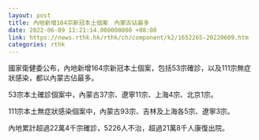 ```yaml
---
layout: post
title: 內地新增164宗新冠本土個案　內蒙古佔最多
date: 2022-06-09 11:21:14.000000000 +08:00
link: https://news.rthk.hk/rthk/ch/component/k2/1652265-20220609.htm
categories: rthk
---
```


國家衛健委公布，內地新增164宗新冠本土個案，包括53宗確診，以及111宗無症狀感染，都以內蒙古佔最多。

53宗本土確診個案中，內蒙古37宗、遼寧11宗、上海4宗、北京1宗。

111宗本土無症狀感染個案中，內蒙古93宗、吉林及上海各5宗、遼寧3宗。

內地累計超過22萬4千宗確診，5226人不治，超過21萬8千人康復出院。

